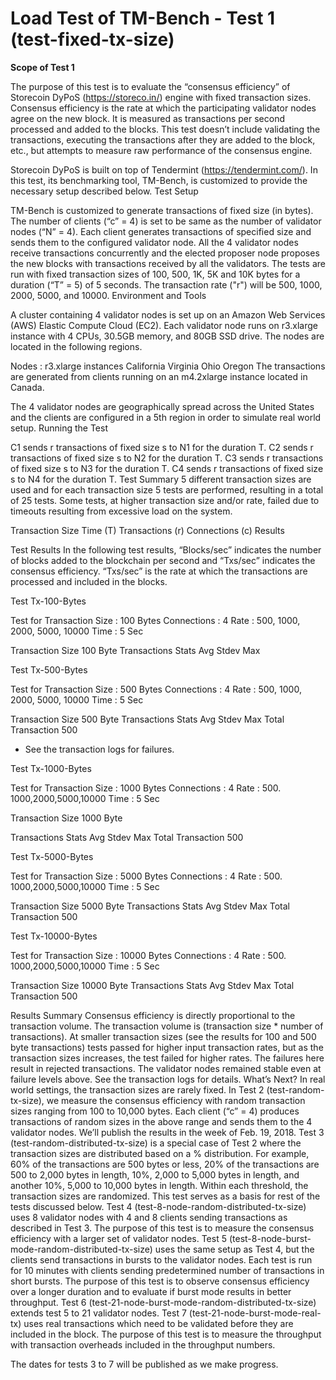 # Load Test of TM-Bench  - Test 1 (test-fixed-tx-size)

**Scope of Test 1** 

The purpose of this test is to evaluate the “consensus efficiency” of Storecoin DyPoS (https://storeco.in/) engine with fixed transaction sizes. Consensus efficiency is the rate at which the participating validator nodes agree on the new block. It is measured as transactions per second processed and added to the blocks. This test doesn’t include validating the transactions, executing the transactions after they are added to the block, etc., but attempts to measure raw performance of the consensus engine.
 
Storecoin DyPoS is built on top of Tendermint (https://tendermint.com/). In this test, its benchmarking tool, TM-Bench, is customized to provide the necessary setup described below.
Test Setup 
 
TM-Bench  is customized to generate transactions of fixed size (in bytes). The number of clients (“c” = 4) is set to be same as the number of validator nodes (“N” = 4). Each client generates transactions of specified size and sends them to the configured validator node. All the 4 validator nodes receive transactions concurrently and the elected proposer node proposes the new blocks with transactions received by all the validators.  The tests are run with fixed transaction sizes of 100, 500, 1K, 5K and 10K bytes for a duration (“T” = 5) of 5 seconds. The transaction rate ("r") will be 500, 1000, 2000, 5000, and 10000.
Environment and Tools
 
A cluster containing 4 validator nodes is set up on an Amazon Web Services (AWS) Elastic Compute Cloud (EC2). Each validator node runs on r3.xlarge instance with 4 CPUs, 30.5GB memory, and 80GB SSD drive. The nodes are located in the following regions.
 
Nodes :  r3.xlarge instances
California 
Virginia
Ohio 
Oregon 
The transactions are generated from clients running on an m4.2xlarge instance located in Canada.
 
The 4 validator nodes are geographically spread across the United States and the clients are configured in a 5th region in order to simulate real world setup.
Running the Test

C1 sends r transactions of fixed size s to N1 for the duration T. 
C2 sends r transactions of fixed size s to N2 for the duration T. 
C3 sends r transactions of fixed size s to N3 for the duration T. 
C4 sends r transactions of fixed size s to N4 for the duration T.
Test Summary 
5 different transaction sizes are used and for each transaction size 5 tests are performed, resulting in a total of 25 tests. Some tests, at higher transaction size and/or rate, failed due to timeouts resulting from excessive load on the system.

Transaction Size
Time (T)
Transactions (r)
Connections (c)
Results


Test Results 
In the following test results, “Blocks/sec” indicates the number of blocks added to the blockchain per second and “Txs/sec” indicates the consensus efficiency. “Txs/sec” is the rate at which the transactions are processed and included in the blocks. 

Test Tx-100-Bytes

Test for Transaction Size : 100 Bytes
Connections : 4
Rate : 500, 1000, 2000, 5000, 10000
Time : 5 Sec



Transaction Size 100 Byte
Transactions
Stats
Avg
Stdev
Max



Test Tx-500-Bytes

Test for Transaction Size : 500 Bytes
Connections : 4
Rate : 500, 1000, 2000, 5000, 10000
Time : 5 Sec



Transaction Size 500 Byte
Transactions
Stats
Avg
Stdev
Max
Total Transaction
500


* See the transaction logs for failures.

Test Tx-1000-Bytes

Test for Transaction Size : 1000 Bytes
Connections : 4
Rate : 500. 1000,2000,5000,10000
Time : 5 Sec



Transaction Size 1000 Byte


Transactions
Stats
Avg
Stdev
Max
Total Transaction
500


Test Tx-5000-Bytes

Test for Transaction Size : 5000 Bytes
Connections : 4
Rate : 500. 1000,2000,5000,10000
Time : 5 Sec



Transaction Size 5000 Byte
Transactions
Stats
Avg
Stdev
Max
Total Transaction
500



Test Tx-10000-Bytes

Test for Transaction Size : 10000 Bytes
Connections : 4
Rate : 500. 1000,2000,5000,10000
Time : 5 Sec



Transaction Size 10000 Byte
Transactions
Stats
Avg
Stdev
Max
Total Transaction
500


Results Summary
Consensus efficiency is directly proportional to the transaction volume. The transaction volume is (transaction size * number of transactions). 
At smaller transaction sizes (see the results for 100 and 500 byte transactions) tests passed for higher input transaction rates, but as the transaction sizes increases, the test failed for higher rates. The failures here result in rejected transactions.
The validator nodes remained stable even at failure levels above. See the transaction logs for details.
What’s Next?
In real world settings, the transaction sizes are rarely fixed. In Test 2 (test-random-tx-size), we measure the consensus efficiency with random transaction sizes ranging from 100 to 10,000 bytes. Each client (“c” = 4) produces transactions of random sizes in the above range and sends them to the 4 validator nodes. We’ll publish the results in the week of Feb. 19, 2018.
Test 3 (test-random-distributed-tx-size) is a special case of Test 2 where the transaction sizes are distributed based on a % distribution. For example, 60% of the transactions are 500 bytes or less, 20% of the transactions are 500 to 2,000 bytes in length, 10%, 2,000 to 5,000 bytes in length, and another 10%, 5,000 to 10,000 bytes in length. Within each threshold, the transaction sizes are randomized. This test serves as a basis for rest of the tests discussed below.
Test 4 (test-8-node-random-distributed-tx-size) uses 8 validator nodes with 4 and 8 clients sending transactions as described in Test 3. The purpose of this test is to measure the consensus efficiency with a larger set of validator nodes.
Test 5 (test-8-node-burst-mode-random-distributed-tx-size) uses the same setup as Test 4, but the clients send transactions in bursts to the validator nodes. Each test is run for 10 minutes with clients sending predetermined number of transactions in short bursts. The purpose of this test is to observe consensus efficiency over a longer duration and to evaluate if burst mode results in better throughput.
Test 6 (test-21-node-burst-mode-random-distributed-tx-size) extends test 5 to 21 validator nodes.
Test 7 (test-21-node-burst-mode-real-tx) uses real transactions which need to be validated before they are included in the block. The purpose of this test is to measure the throughput with transaction overheads included in the throughput numbers.

The dates for tests 3 to 7 will be published as we make progress.

